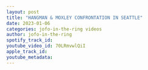 ```yaml
---
layout: post
title: "HANGMAN & MOXLEY CONFRONTATION IN SEATTLE"
date: 2023-01-06
categories: jofo-in-the-ring videos
author: jofo-in-the-ring
spotify_track_id: 
youtube_video_id: 70LRmvwlQiI
apple_track_id: 
youtube_metadata: 
---
```

